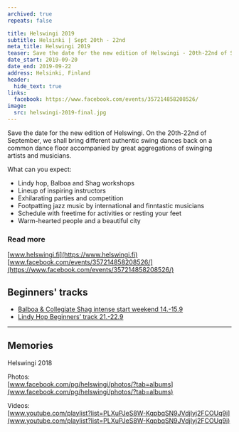 ```yaml
---
archived: true
repeats: false

title: Helswingi 2019
subtitle: Helsinki | Sept 20th - 22nd
meta_title: Helswingi 2019
teaser: Save the date for the new edition of Helswingi - 20th-22nd of September.
date_start: 2019-09-20
date_end: 2019-09-22
address: Helsinki, Finland
header:
  hide_text: true
links:
  facebook: https://www.facebook.com/events/357214858208526/
image:
  src: helswingi-2019-final.jpg
---
```


Save the date for the new edition of Helswingi. On the 20th-22nd of September, we shall bring different authentic swing dances back on a common dance floor accompanied by great aggregations of swinging artists and musicians.

What can you expect:

- Lindy hop, Balboa and Shag workshops
- Lineup of inspiring instructors
- Exhilarating parties and competition
- Footpatting jazz music by international and finntastic musicians
- Schedule with freetime for activities or resting your feet
- Warm-hearted people and a beautiful city

### Read more

[www.helswingi.fi](https://www.helswingi.fi)  
[www.facebook.com/events/357214858208526/](https://www.facebook.com/events/357214858208526/)

## Beginners' tracks

- [Balboa & Collegiate Shag intense start weekend 14.-15.9](https://www.helswingi.fi/classes/#beginners)  
- [Lindy Hop Beginners’ track 21.-22.9](https://www.helswingi.fi/classes/#beginners)

---

## Memories

Helswingi 2018

Photos:  
[www.facebook.com/pg/helswingi/photos/?tab=albums](www.facebook.com/pg/helswingi/photos/?tab=albums)

Videos:  
[www.youtube.com/playlist?list=PLXuPJeS8W-KqpbqSN9JVdjIyj2FCOUq9i](www.youtube.com/playlist?list=PLXuPJeS8W-KqpbqSN9JVdjIyj2FCOUq9i)
